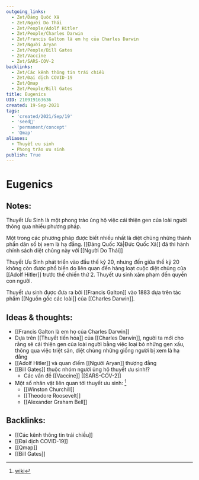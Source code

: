 ```yaml
---
outgoing_links:
  - Zet/Đảng Quốc Xã
  - Zet/Người Do Thái
  - Zet/People/Adolf Hitler
  - Zet/People/Charles Darwin
  - Zet/Francis Galton là em họ của Charles Darwin
  - Zet/Người Aryan
  - Zet/People/Bill Gates
  - Zet/Vaccine
  - Zet/SARS-COV-2
backlinks:
  - Zet/Các kênh thông tin trái chiều
  - Zet/Đại dịch COVID-19
  - Zet/Qmap
  - Zet/People/Bill Gates
title: Eugenics
UID: 210919163636
created: 19-Sep-2021
tags:
  - 'created/2021/Sep/19'
  - 'seed🥜'
  - 'permanent/concept'
  - 'Qmap'
aliases:
  - Thuyết ưu sinh
  - Phong trào ưu sinh
publish: True
---
```

# Eugenics

## Notes:
Thuyết Ưu Sinh là một phong trào ủng hộ việc cải thiện gen của loài người thông qua nhiều phương pháp.

Một trong các phương pháp được biết nhiều nhất là diệt chủng những thành phần dân số bị xem là hạ đẳng. [[Đảng Quốc Xã|Đức Quốc Xã]] đã thi hành chính sách diệt chủng này với [[Người Do Thái]]

Thuyết Ưu Sinh phát triển vào đầu thế kỷ 20, nhưng đến giữa thế kỷ 20 không còn được phổ biến do liên quan đến hàng loạt cuộc diệt chủng của [[Adolf Hitler]] trước thế chiến thứ 2. Thuyết ưu sinh xâm phạm đến quyền con người.

Thuyết ưu sinh được đưa ra bởi [[Francis Galton]] vào 1883 dựa trên tác phẩm [[Nguồn gốc các loài]] của [[Charles Darwin]]. 

## Ideas & thoughts:
- [[Francis Galton là em họ của Charles Darwin]]
- Dựa trên [[Thuyết tiến hóa]] của [[Charles Darwin]], người ta mới cho rằng sẽ cải thiện gen của loài người bằng việc loại bỏ những gen xấu, thông qua việc triệt sản, diệt chủng những giống người bị xem là hạ đẳng
- [[Adolf Hitler]] và quan điểm [[Người Aryan]] thượng đẳng
- [[Bill Gates]] thuộc nhóm người ủng hộ thuyết ưu sinh!?
	- Các vấn đề [[Vaccine]] [[SARS-COV-2]]
- Một số nhân vật liên quan tới thuyết ưu sinh: [^1]
	- [[Winston Churchill]]
	- [[Theodore Roosevelt]]
	- [[Alexander Graham Bell]]

[^1]:[wiki](https://vi.wikipedia.org/wiki/Thuy%E1%BA%BFt_%C6%B0u_sinh)
## Backlinks:
- [[Các kênh thông tin trái chiều]]
- [[Đại dịch COVID-19]]
- [[Qmap]]
- [[Bill Gates]]
